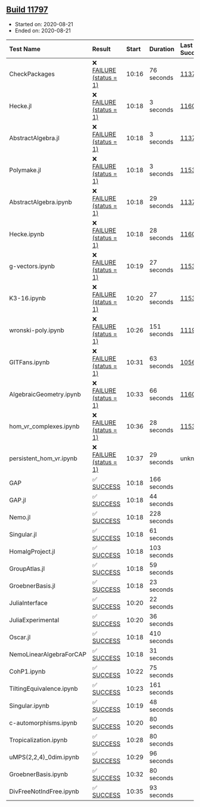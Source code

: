 ## [Build 11797](https://oscarci.mathematik.uni-kl.de/job/oscar/11797/)

* Started on: 2020-08-21
* Ended on: 2020-08-21

| Test Name    | Result | Start | Duration | Last Success | First Failure |
|:-------------|:-------|:------|:---------|:-------------|:--------------|
| CheckPackages | ❌ [FAILURE (status = 1)](https://oscarci.mathematik.uni-kl.de/job/oscar/11797/artifact/logs/build-11797/CheckPackages.log) | 10:16 | 76 seconds | [11376](https://oscarci.mathematik.uni-kl.de/job/oscar/11376/) | [11377](https://oscarci.mathematik.uni-kl.de/job/oscar/11377/) |
| Hecke.jl | ❌ [FAILURE (status = 1)](https://oscarci.mathematik.uni-kl.de/job/oscar/11797/artifact/logs/build-11797/Hecke.jl.log) | 10:18 | 3 seconds | [11602](https://oscarci.mathematik.uni-kl.de/job/oscar/11602/) | [11603](https://oscarci.mathematik.uni-kl.de/job/oscar/11603/) |
| AbstractAlgebra.jl | ❌ [FAILURE (status = 1)](https://oscarci.mathematik.uni-kl.de/job/oscar/11797/artifact/logs/build-11797/AbstractAlgebra.jl.log) | 10:18 | 3 seconds | [11376](https://oscarci.mathematik.uni-kl.de/job/oscar/11376/) | [11377](https://oscarci.mathematik.uni-kl.de/job/oscar/11377/) |
| Polymake.jl | ❌ [FAILURE (status = 1)](https://oscarci.mathematik.uni-kl.de/job/oscar/11797/artifact/logs/build-11797/Polymake.jl.log) | 10:18 | 3 seconds | [11532](https://oscarci.mathematik.uni-kl.de/job/oscar/11532/) | [11533](https://oscarci.mathematik.uni-kl.de/job/oscar/11533/) |
| AbstractAlgebra.ipynb | ❌ [FAILURE (status = 1)](https://oscarci.mathematik.uni-kl.de/job/oscar/11797/artifact/logs/build-11797/AbstractAlgebra.ipynb.log) | 10:18 | 29 seconds | [11376](https://oscarci.mathematik.uni-kl.de/job/oscar/11376/) | [11377](https://oscarci.mathematik.uni-kl.de/job/oscar/11377/) |
| Hecke.ipynb | ❌ [FAILURE (status = 1)](https://oscarci.mathematik.uni-kl.de/job/oscar/11797/artifact/logs/build-11797/Hecke.ipynb.log) | 10:18 | 28 seconds | [11602](https://oscarci.mathematik.uni-kl.de/job/oscar/11602/) | [11603](https://oscarci.mathematik.uni-kl.de/job/oscar/11603/) |
| g-vectors.ipynb | ❌ [FAILURE (status = 1)](https://oscarci.mathematik.uni-kl.de/job/oscar/11797/artifact/logs/build-11797/g-vectors.ipynb.log) | 10:19 | 27 seconds | [11532](https://oscarci.mathematik.uni-kl.de/job/oscar/11532/) | [11533](https://oscarci.mathematik.uni-kl.de/job/oscar/11533/) |
| K3-16.ipynb | ❌ [FAILURE (status = 1)](https://oscarci.mathematik.uni-kl.de/job/oscar/11797/artifact/logs/build-11797/K3-16.ipynb.log) | 10:20 | 27 seconds | [11532](https://oscarci.mathematik.uni-kl.de/job/oscar/11532/) | [11533](https://oscarci.mathematik.uni-kl.de/job/oscar/11533/) |
| wronski-poly.ipynb | ❌ [FAILURE (status = 1)](https://oscarci.mathematik.uni-kl.de/job/oscar/11797/artifact/logs/build-11797/wronski-poly.ipynb.log) | 10:26 | 151 seconds | [11192](https://oscarci.mathematik.uni-kl.de/job/oscar/11192/) | [11193](https://oscarci.mathematik.uni-kl.de/job/oscar/11193/) |
| GITFans.ipynb | ❌ [FAILURE (status = 1)](https://oscarci.mathematik.uni-kl.de/job/oscar/11797/artifact/logs/build-11797/GITFans.ipynb.log) | 10:31 | 63 seconds | [10566](https://oscarci.mathematik.uni-kl.de/job/oscar/10566/) | [10567](https://oscarci.mathematik.uni-kl.de/job/oscar/10567/) |
| AlgebraicGeometry.ipynb | ❌ [FAILURE (status = 1)](https://oscarci.mathematik.uni-kl.de/job/oscar/11797/artifact/logs/build-11797/AlgebraicGeometry.ipynb.log) | 10:33 | 66 seconds | [11602](https://oscarci.mathematik.uni-kl.de/job/oscar/11602/) | [11603](https://oscarci.mathematik.uni-kl.de/job/oscar/11603/) |
| hom_vr_complexes.ipynb | ❌ [FAILURE (status = 1)](https://oscarci.mathematik.uni-kl.de/job/oscar/11797/artifact/logs/build-11797/hom_vr_complexes.ipynb.log) | 10:36 | 28 seconds | [11532](https://oscarci.mathematik.uni-kl.de/job/oscar/11532/) | [11533](https://oscarci.mathematik.uni-kl.de/job/oscar/11533/) |
| persistent_hom_vr.ipynb | ❌ [FAILURE (status = 1)](https://oscarci.mathematik.uni-kl.de/job/oscar/11797/artifact/logs/build-11797/persistent_hom_vr.ipynb.log) | 10:37 | 29 seconds | unknown | unknown |
| GAP | ✅ [SUCCESS](https://oscarci.mathematik.uni-kl.de/job/oscar/11797/artifact/logs/build-11797/GAP.log) | 10:18 | 166 seconds |  |  |
| GAP.jl | ✅ [SUCCESS](https://oscarci.mathematik.uni-kl.de/job/oscar/11797/artifact/logs/build-11797/GAP.jl.log) | 10:18 | 44 seconds |  |  |
| Nemo.jl | ✅ [SUCCESS](https://oscarci.mathematik.uni-kl.de/job/oscar/11797/artifact/logs/build-11797/Nemo.jl.log) | 10:18 | 228 seconds |  |  |
| Singular.jl | ✅ [SUCCESS](https://oscarci.mathematik.uni-kl.de/job/oscar/11797/artifact/logs/build-11797/Singular.jl.log) | 10:18 | 61 seconds |  |  |
| HomalgProject.jl | ✅ [SUCCESS](https://oscarci.mathematik.uni-kl.de/job/oscar/11797/artifact/logs/build-11797/HomalgProject.jl.log) | 10:18 | 103 seconds |  |  |
| GroupAtlas.jl | ✅ [SUCCESS](https://oscarci.mathematik.uni-kl.de/job/oscar/11797/artifact/logs/build-11797/GroupAtlas.jl.log) | 10:18 | 59 seconds |  |  |
| GroebnerBasis.jl | ✅ [SUCCESS](https://oscarci.mathematik.uni-kl.de/job/oscar/11797/artifact/logs/build-11797/GroebnerBasis.jl.log) | 10:18 | 23 seconds |  |  |
| JuliaInterface | ✅ [SUCCESS](https://oscarci.mathematik.uni-kl.de/job/oscar/11797/artifact/logs/build-11797/JuliaInterface.log) | 10:20 | 22 seconds |  |  |
| JuliaExperimental | ✅ [SUCCESS](https://oscarci.mathematik.uni-kl.de/job/oscar/11797/artifact/logs/build-11797/JuliaExperimental.log) | 10:20 | 36 seconds |  |  |
| Oscar.jl | ✅ [SUCCESS](https://oscarci.mathematik.uni-kl.de/job/oscar/11797/artifact/logs/build-11797/Oscar.jl.log) | 10:18 | 410 seconds |  |  |
| NemoLinearAlgebraForCAP | ✅ [SUCCESS](https://oscarci.mathematik.uni-kl.de/job/oscar/11797/artifact/logs/build-11797/NemoLinearAlgebraForCAP.log) | 10:18 | 31 seconds |  |  |
| CohP1.ipynb | ✅ [SUCCESS](https://oscarci.mathematik.uni-kl.de/job/oscar/11797/artifact/logs/build-11797/CohP1.ipynb.log) | 10:22 | 75 seconds |  |  |
| TiltingEquivalence.ipynb | ✅ [SUCCESS](https://oscarci.mathematik.uni-kl.de/job/oscar/11797/artifact/logs/build-11797/TiltingEquivalence.ipynb.log) | 10:23 | 161 seconds |  |  |
| Singular.ipynb | ✅ [SUCCESS](https://oscarci.mathematik.uni-kl.de/job/oscar/11797/artifact/logs/build-11797/Singular.ipynb.log) | 10:19 | 48 seconds |  |  |
| c-automorphisms.ipynb | ✅ [SUCCESS](https://oscarci.mathematik.uni-kl.de/job/oscar/11797/artifact/logs/build-11797/c-automorphisms.ipynb.log) | 10:20 | 80 seconds |  |  |
| Tropicalization.ipynb | ✅ [SUCCESS](https://oscarci.mathematik.uni-kl.de/job/oscar/11797/artifact/logs/build-11797/Tropicalization.ipynb.log) | 10:28 | 80 seconds |  |  |
| uMPS(2,2,4)_0dim.ipynb | ✅ [SUCCESS](https://oscarci.mathematik.uni-kl.de/job/oscar/11797/artifact/logs/build-11797/uMPS-2-2-4-_0dim.ipynb.log) | 10:29 | 96 seconds |  |  |
| GroebnerBasis.ipynb | ✅ [SUCCESS](https://oscarci.mathematik.uni-kl.de/job/oscar/11797/artifact/logs/build-11797/GroebnerBasis.ipynb.log) | 10:32 | 80 seconds |  |  |
| DivFreeNotIndFree.ipynb | ✅ [SUCCESS](https://oscarci.mathematik.uni-kl.de/job/oscar/11797/artifact/logs/build-11797/DivFreeNotIndFree.ipynb.log) | 10:35 | 93 seconds |  |  |
